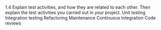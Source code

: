 1.4 Explain test activities, and how they are related to each other. Then explain the test activities you carried out in your project.
Unit testing
Integration testing
Refactoring
Maintenance
Continuous Integration
Code reviews

